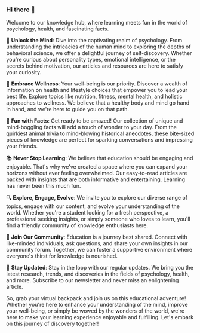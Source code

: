### Hi there 👋
Welcome to our knowledge hub, where learning meets fun in the world of psychology, health, and fascinating facts. 

🧠 **Unlock the Mind**: Dive into the captivating realm of psychology. From understanding the intricacies of the human mind to exploring the depths of behavioral science, we offer a delightful journey of self-discovery. Whether you're curious about personality types, emotional intelligence, or the secrets behind motivation, our articles and resources are here to satisfy your curiosity.

💪 **Embrace Wellness**: Your well-being is our priority. Discover a wealth of information on health and lifestyle choices that empower you to lead your best life. Explore topics like nutrition, fitness, mental health, and holistic approaches to wellness. We believe that a healthy body and mind go hand in hand, and we're here to guide you on that path.

🌟 **Fun with Facts**: Get ready to be amazed! Our collection of unique and mind-boggling facts will add a touch of wonder to your day. From the quirkiest animal trivia to mind-blowing historical anecdotes, these bite-sized pieces of knowledge are perfect for sparking conversations and impressing your friends.

📚 **Never Stop Learning**: We believe that education should be engaging and enjoyable. That's why we've created a space where you can expand your horizons without ever feeling overwhelmed. Our easy-to-read articles are packed with insights that are both informative and entertaining. Learning has never been this much fun.

🔍 **Explore, Engage, Evolve**: We invite you to explore our diverse range of topics, engage with our content, and evolve your understanding of the world. Whether you're a student looking for a fresh perspective, a professional seeking insights, or simply someone who loves to learn, you'll find a friendly community of knowledge enthusiasts here.

🤝 **Join Our Community**: Education is a journey best shared. Connect with like-minded individuals, ask questions, and share your own insights in our community forum. Together, we can foster a supportive environment where everyone's thirst for knowledge is nourished.

📌 **Stay Updated**: Stay in the loop with our regular updates. We bring you the latest research, trends, and discoveries in the fields of psychology, health, and more. Subscribe to our newsletter and never miss an enlightening article.

So, grab your virtual backpack and join us on this educational adventure! Whether you're here to enhance your understanding of the mind, improve your well-being, or simply be wowed by the wonders of the world, we're here to make your learning experience enjoyable and fulfilling. Let's embark on this journey of discovery together!
<!--
**Meowlage/Meowlage** is a ✨ _special_ ✨ repository because its `README.md` (this file) appears on your GitHub profile.

Here are some ideas to get you started:

- 🔭 I’m currently working on ...
- 🌱 I’m currently learning ...
- 👯 I’m looking to collaborate on ...
- 🤔 I’m looking for help with ...
- 💬 Ask me about ...
- 📫 How to reach me: ...
- 😄 Pronouns: ...
- ⚡ Fun fact: ...
-->
